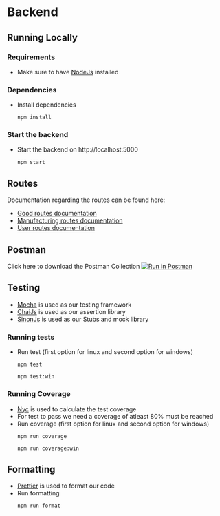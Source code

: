 # Backend

## Running Locally

### Requirements
- Make sure to have [NodeJs](https://nodejs.org/en/) installed

### Dependencies
- Install dependencies
    ```
    npm install
    ```

### Start the backend
- Start the backend on http://localhost:5000
    ```
    npm start
    ```

## Routes
Documentation regarding the routes can be found here:
- [Good routes documentation](Routes/good_routes.md)
- [Manufacturing routes documentation](Routes/manufacturing_routes.md)
- [User routes documentation](Routes/user_routes.md)

## Postman
Click here to download the Postman Collection
[![Run in Postman](https://run.pstmn.io/button.svg)](https://app.getpostman.com/join-team?invite_code=86ed225b3ea10b882ff08d2c6d47d410)

## Testing
- [Mocha](https://mochajs.org/) is used as our testing framework
- [ChaiJs](https://www.chaijs.com/) is used as our assertion library
- [SinonJs](https://sinonjs.org/) is used as our Stubs and mock library

### Running tests
- Run test (first option for linux and second option for windows)
    ```
    npm test
    ```
    ```
    npm test:win
    ```

### Running Coverage
- [Nyc](https://www.npmjs.com/package/nyc) is used to calculate the test coverage
- For test to pass we need a coverage of atleast 80% must be reached
- Run coverage (first option for linux and second option for windows)
    ```
    npm run coverage
    ```
    ```
    npm run coverage:win
    ```

## Formatting
- [Prettier](https://prettier.io/) is used to format our code
- Run formatting
    ```
    npm run format
    ```